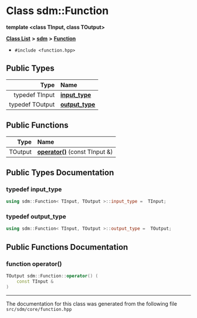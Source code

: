 
<NavBar active_item_id="2"/>

# Class sdm::Function

**template &lt;class TInput, class TOutput&gt;**


[**Class List**](annotated.md) **>** [**sdm**](namespacesdm.md) **>** [**Function**](classsdm_1_1Function.md)





* `#include <function.hpp>`











## Public Types

| Type | Name |
| ---: | :--- |
| typedef TInput | [**input\_type**](classsdm_1_1Function.md#typedef-input-type)  <br> |
| typedef TOutput | [**output\_type**](classsdm_1_1Function.md#typedef-output-type)  <br> |




## Public Functions

| Type | Name |
| ---: | :--- |
|  TOutput | [**operator()**](classsdm_1_1Function.md#function-operator()) (const TInput &) <br> |








## Public Types Documentation


### typedef input\_type 


```cpp
using sdm::Function< TInput, TOutput >::input_type =  TInput;
```



### typedef output\_type 


```cpp
using sdm::Function< TInput, TOutput >::output_type =  TOutput;
```


## Public Functions Documentation


### function operator() 


```cpp
TOutput sdm::Function::operator() (
    const TInput &
) 
```



------------------------------
The documentation for this class was generated from the following file `src/sdm/core/function.hpp`